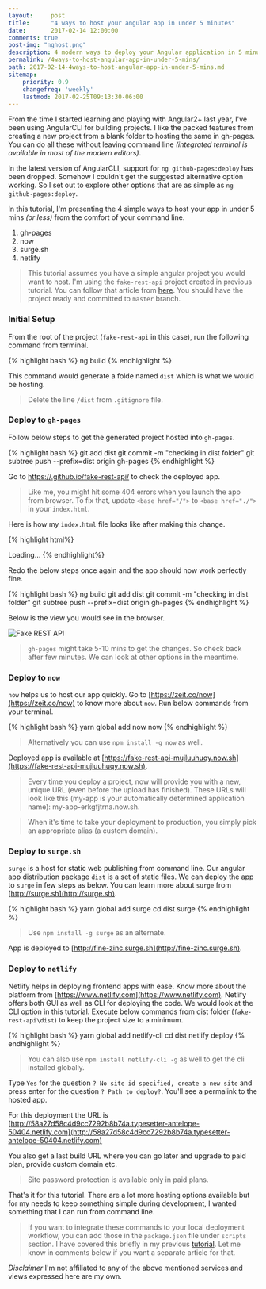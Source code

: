 ```yaml
---
layout:     post
title:      "4 ways to host your angular app in under 5 minutes"
date:       2017-02-14 12:00:00
comments: true
post-img: "nghost.png"
description: 4 modern ways to deploy your Angular application in 5 minutes or less
permalink: /4ways-to-host-angular-app-in-under-5-mins/
path: 2017-02-14-4ways-to-host-angular-app-in-under-5-mins.md
sitemap:
    priority: 0.9
    changefreq: 'weekly'
    lastmod: 2017-02-25T09:13:30-06:00
---
```

From the time I started learning and playing with Angular2+ last year, I've been using AngularCLI for building projects. I like the packed features from creating a new project from a blank folder to hosting the same in gh-pages. You can do all these without leaving command line *(integrated terminal is available in most of the modern editors)*.

In the latest version of AngularCLI, support for `ng github-pages:deploy` has been dropped. Somehow I couldn't get the suggested alternative option working. So I set out to explore other options that are as simple as `ng github-pages:deploy`.

In this tutorial, I'm presenting the 4 simple ways to host your app in under 5 mins *(or less)* from the comfort of your command line.

1. gh-pages
2. now
3. surge.sh
4. netlify

> This tutorial assumes you have a simple angular project you would want to host. I'm using the `fake-rest-api` project created in previous tutorial. You can follow that article from [here](/fake-api-for-angular-2+-during-development-using-angularcli). 
> You should have the project ready and committed to `master` branch. 

### Initial Setup

From the root of the project (`fake-rest-api` in this case), run the following command from terminal.

{% highlight bash %}
  ng build 
{% endhighlight %}

This command would generate a folde named `dist` which is what we would be hosting.

> Delete the line `/dist` from `.gitignore` file.

### Deploy to `gh-pages`
Follow below steps to get the generated project hosted into `gh-pages`.

{% highlight bash %}
  git add dist
  git commit -m "checking in dist folder"
  git subtree push --prefix=dist origin gh-pages 
{% endhighlight %}

Go to [https://<username>.github.io/fake-rest-api/](https://<username>.github.io/fake-rest-api/) to check the deployed app.

> Like me, you might hit some 404 errors when you launch the app from browser. To fix that, update `<base href="/">` to `<base href="./">` in your `index.html`.

Here is how my `index.html` file looks like after making this change.

{% highlight html%}
  <!doctype html>
  <html>
  <head>
    <meta charset="utf-8">
    <title>FakeRestApi</title>
    <base href="./">
    <meta name="viewport" content="width=device-width, initial-scale=1">
    <link rel="icon" type="image/x-icon" href="favicon.ico">
  </head>
  <body>
    <app-root>Loading...</app-root>
  </body>
  </html>
{% endhighlight%}

Redo the below steps once again and the app should now work perfectly fine.

{% highlight bash %}
  ng build
  git add dist
  git commit -m "checking in dist folder"
  git subtree push --prefix=dist origin gh-pages 
{% endhighlight %}

Below is the view you would see in the browser.

<img src="{{ site.baseurl }}/img/fake-rest-api.png" alt="Fake REST API" class="img-responsive">

> `gh-pages` might take 5-10 mins to get the changes. So check back after few minutes. We can look at other options in the meantime.

### Deploy to `now`

`now` helps us to host our app quickly. Go to [https://zeit.co/now](https://zeit.co/now) to know more about `now`. Run below commands from your terminal.

{% highlight bash %}
  yarn global add now
  now
{% endhighlight %}

> Alternatively you can use `npm install -g now` as well.

Deployed app is available at [https://fake-rest-api-mujluuhuqy.now.sh](https://fake-rest-api-mujluuhuqy.now.sh).

> Every time you deploy a project, now will provide you with a new, unique URL (even before the upload has finished). These URLs will look like this (my-app is your automatically determined application name): my-app-erkgfjtrna.now.sh.

> When it's time to take your deployment to production, you simply pick an appropriate alias (a custom domain).

### Deploy to `surge.sh`

`surge` is a host for static web publishing from command line. Our angular app distribution package `dist` is a set of static files. We can deploy the app to `surge` in few steps as below. You can learn more about `surge` from [http://surge.sh](http://surge.sh).

{% highlight bash %}
  yarn global add surge
  cd dist
  surge
{% endhighlight %}

> Use `npm install -g surge` as an alternate.

App is deployed to [http://fine-zinc.surge.sh](http://fine-zinc.surge.sh).

### Deploy to `netlify`

Netlify helps in deploying frontend apps with ease. Know more about the platform from [https://www.netlify.com](https://www.netlify.com). Netlify offers both GUI as well as CLI for deploying the code. We would look at the CLI option in this tutorial. Execute below commands from dist folder (`fake-rest-api\dist`) to keep the project size to a minimum.

{% highlight bash %}
  yarn global add netlify-cli
  cd dist
  netlify deploy
{% endhighlight %}

> You can also use `npm install netlify-cli -g` as well to get the cli installed globally.

Type `Yes` for the question `? No site id specified, create a new site` and press enter for the question `? Path to deploy?`. You'll see a permalink to the hosted app.

For this deployment the URL is [http://58a27d58c4d9cc7292b8b74a.typesetter-antelope-50404.netlify.com](http://58a27d58c4d9cc7292b8b74a.typesetter-antelope-50404.netlify.com)

You also get a last build URL where you can go later and upgrade to paid plan, provide custom domain etc.

> Site password protection is available only in paid plans.

That's it for this tutorial. There are a lot more hosting options available but for my needs to keep something simple during development, I wanted something that I can run from command line.

> If you want to integrate these commands to your local deployment workflow, you can add those in the `package.json` file under `scripts` section. I have covered this briefly in my previous [tutorial](/fake-api-for-angular-2+-during-development-using-angularcli). Let me know in comments below if you want a separate article for that.

*Disclaimer* I'm not affiliated to any of the above mentioned services and views expressed here are my own.